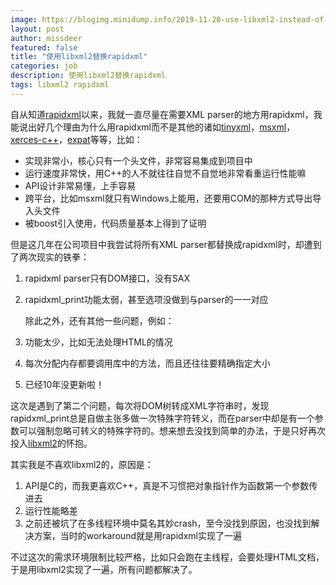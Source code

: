 ```yaml
---
image: https://blogimg.minidump.info/2019-11-20-use-libxml2-instead-of-rapidxml.md
layout: post
author: missdeer
featured: false
title: "使用libxml2替换rapidxml"
categories: job
description: 使用libxml2替换rapidxml
tags: libxml2 rapidxml
---
```


自从知道[rapidxml](http://rapidxml.sourceforge.net/)以来，我就一直尽量在需要XML parser的地方用rapidxml，我能说出好几个理由为什么用rapidxml而不是其他的诸如[tinyxml](https://github.com/leethomason/tinyxml2)，[msxml](http://msdn.microsoft.com/en-us/library/ms763742.aspx)，[xerces-c++](https://xerces.apache.org/xerces-c/)，[expat](https://github.com/libexpat/libexpat)等等，比如：

* 实现非常小，核心只有一个头文件，非常容易集成到项目中
* 运行速度非常快，用C++的人不就往往自觉不自觉地非常看重运行性能嘛
* API设计非常易懂，上手容易
* 跨平台，比如msxml就只有Windows上能用，还要用COM的那种方式导出导入头文件
* 被boost引入使用，代码质量基本上得到了证明

但是这几年在公司项目中我尝试将所有XML parser都替换成rapidxml时，却遭到了两次现实的铁拳：

1. rapidxml parser只有DOM接口，没有SAX

2. rapidxml_print功能太弱，甚至选项没做到与parser的一一对应

   除此之外，还有其他一些问题，例如：

3. 功能太少，比如无法处理HTML的情况

4. 每次分配内存都要调用库中的方法，而且还往往要精确指定大小

5. 已经10年没更新啦！

这次是遇到了第二个问题，每次将DOM树转成XML字符串时，发现rapidxml_print总是自做主张多做一次特殊字符转义，而在parser中却是有一个参数可以强制忽略可转义的特殊字符的。想来想去没找到简单的办法，于是只好再次投入[libxml2](http://www.xmlsoft.org/)的怀抱。

其实我是不喜欢libxml2的，原因是：

1. API是C的，而我更喜欢C++，真是不习惯把对象指针作为函数第一个参数传进去
2. 运行性能略差
3. 之前还被坑了在多线程环境中莫名其妙crash，至今没找到原因，也没找到解决方案，当时的workaround就是用rapidxml实现了一遍

不过这次的需求环境限制比较严格，比如只会跑在主线程，会要处理HTML文档，于是用libxml2实现了一遍，所有问题都解决了。